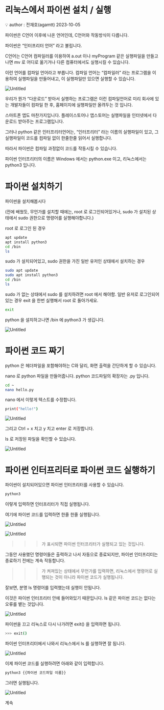 # 리눅스에서 파이썬 설치 / 실행

<aside>
💡 author : 전재호(agamtt) 2023-10-05

</aside>

파이썬은 C언어 이후에 나온 언어인데, C언어와 작동방식이 다릅니다.

파이썬은 “인터프리터 언어” 라고 불립니다.

C언어는 C언어 컴파일러를 이용하여 a.out 이나 myProgram 같은 실행파일을 만들고나면 mv 로 어디로 옮기거나 다른 컴퓨터에서도 실행시킬 수 있습니다.

이런 언어를 컴파일 언어라고 부릅니다. 컴파일 언어는 “컴파일러” 라는 프로그램을 이용하여 실행파일을 만들어내고, 이 실행파일만 있으면 실행할 수 있습니다.

![Untitled](Untitled%2086.png)

우리가 뭔가 “다운로드” 받아서 실행하는 프로그램은 이런 컴파일언어로 미리 회사에 있는 개발자들이 컴파일 한 후, 홈페이지에 실행파일만 올려두는 것 입니다.

스마트폰 앱도 마찬가지입니다. 플레이스토어나 앱스토어는 실행파일을 인터넷에서 다운로드 받아주는 프로그램입니다.

그러나 python 같은 인터프리터언어는, “인터프리터” 라는 이름의 실행파일이 있고, 그 실행파일이 코드를 컴파일 없이 한줄한줄 읽어서 실행합니다.

따라서 파이썬은 컴파일 과정없이 코드를 작동시킬 수 있습니다.

파이썬 인터프리터의 이름은 Windows 에서는 python.exe 이고, 리눅스에서는 python3 입니다.

# 파이썬 설치하기

파이썬을 설치해봅시다

(전에 배웠듯, 무언가를 설치할 때에는, root 로 로그인되어있거나, sudo 가 설치된 상태에서 sudo 권한으로 명령어를 실행해야합니다.)

root 로 로그인 된 경우

```bash
apt update
apt install python3
cd /bin
ls
```

sudo 가 설치되어있고, sudo 권한을 가진 일반 유저인 상태에서 설치하는 경우

```bash
sudo apt update
sudo apt install python3
cd /bin
ls
```

sudo 가 없는 상태에서 sudo 를 설치하려면 root 에서 해야함. 일반 유저로 로그인되어있는 경우 exit 을 한번 실행해서 root 로 돌아가세요.

```bash
exit
```

python 을 설치하고나면 /bin 에 python3 가 생깁니다.

![Untitled](Untitled%2087.png)

# 파이썬 코드 짜기

python 은 헤더파일을 포함해야하는 C와 달리, 화면 출력을 간단하게 할 수 있습니다.

nano 로 python 파일을 만들어줍니다. python 코드파일의 확장자는 .py 입니다.

```bash
cd ~
nano hello.py
```

nano 에서 이렇게 텍스트를 수정합니다.

```bash
print("hello!")
```

![Untitled](Untitled%2088.png)

그리고 Ctrl + x 치고 y 치고 enter 로 저장합니다.

ls 로 저장된 파일을 확인할 수 있습니다.

![Untitled](Untitled%2089.png)

# 파이썬 인터프리터로 파이썬 코드 실행하기

파이썬이 설치되어있으면 파이썬 인터프리터를 사용할 수 있습니다.

```bash
python3
```

이렇게 입력하면 인터프리터가 직접 실행됩니다.

여기에 파이썬 코드를 입력하면 한줄 한줄 실행됩니다.

![Untitled](Untitled%2090.png)

![Untitled](Untitled%2091.png)

>>> 가 표시되면 파이썬 인터프리터가 실행되고 있는 것입니다.

그동안 사용했던 명령어들은 출력하고 나서 자동으로 종료되지만, 파이썬 인터프리터는 종료하기 전에는 계속 작동합니다.

>>> 가 켜져있는 상태에서 무언가를 입력하면, 리눅스에서 명령어로 실행되는 것이 아니라 파이썬 코드가 실행됩니다.

잘보면, 분명 ls 명령어를 입력했는데 실행이 안됩니다.

이것은 파이썬 인터프리터 안에 들어와있기 때문입니다. ls 같은 파이썬 코드는 없다는 오류를 뱉는 것입니다.

![Untitled](Untitled%2092.png)

파이썬을 끄고 리눅스로 다시 나가려면 exit() 을 입력하면 됩니다.

```bash
>>> exit()
```

파이썬 인터프리터에서 나와서 리눅스에서 ls 를 실행하면 잘 됩니다.

![Untitled](Untitled%2093.png)

이제 파이썬 코드를 실행하려면 아래와 같이 입력합니다.

```bash
python3 {{파이썬 코드파일 이름}}
```

그러면 실행됩니다.

![Untitled](Untitled%2094.png)

계속